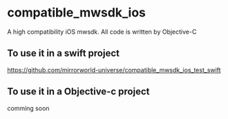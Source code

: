 # compatible_mwsdk_ios
A high compatibility iOS mwsdk. All code is written by Objective-C

## To use it in a swift project
https://github.com/mirrorworld-universe/compatible_mwsdk_ios_test_swift

## To use it in a Objective-c project
comming soon


